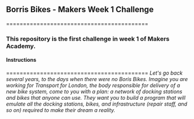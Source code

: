 ## Borris Bikes - Makers Week 1 Challenge ##
==========================================

### This repository is the first challenge in week 1 of Makers Academy. ###

#### Instructions ####
==========================================
*Let's go back several years, to the days when there were no Boris Bikes. Imagine you are working for Transport for London, the body responsible for delivery of a new bike system, come to you with a plan: a network of docking stations and bikes that anyone can use. They want you to build a program that will emulate all the docking stations, bikes, and infrastructure (repair staff, and so on) required to make their dream a reality.*
